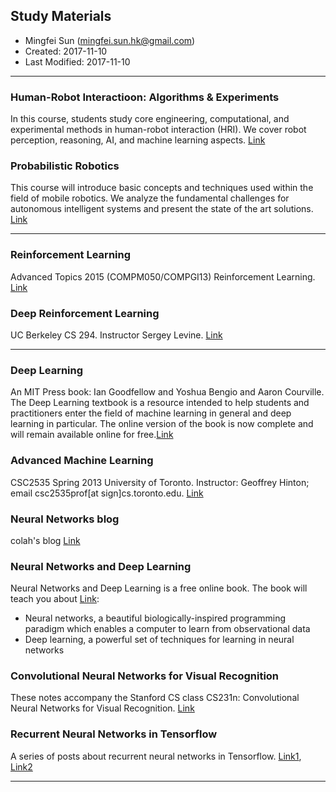 ## Study Materials

* Mingfei Sun (mingfei.sun.hk@gmail.com)
* Created: 2017-11-10
* Last Modified: 2017-11-10

---

### Human-Robot Interactioon: Algorithms & Experiments
In this course, students study core engineering, computational, and experimental methods in human-robot interaction (HRI). We cover robot perception, reasoning, AI, and machine learning aspects. [Link](http://hriclass.com/)

### Probabilistic Robotics
This course will introduce basic concepts and techniques used within the field of mobile robotics. We analyze the fundamental challenges for autonomous intelligent systems and present the state of the art solutions. [Link](http://ais.informatik.uni-freiburg.de/teaching/ss17/robotics/)

---

### Reinforcement Learning
Advanced Topics  2015 (COMPM050/COMPGI13) Reinforcement Learning. [Link](http://www0.cs.ucl.ac.uk/staff/d.silver/web/Teaching.html)

### Deep Reinforcement Learning
UC Berkeley CS 294. Instructor Sergey Levine. [Link](http://rll.berkeley.edu/deeprlcourse/)

---

### Deep Learning
An MIT Press book: Ian Goodfellow and Yoshua Bengio and Aaron Courville. The Deep Learning textbook is a resource intended to help students and practitioners enter the field of machine learning in general and deep learning in particular. The online version of the book is now complete and will remain available online for free.[Link](http://www.deeplearningbook.org/)

### Advanced Machine Learning
CSC2535 Spring 2013 University of Toronto. Instructor: Geoffrey Hinton; email csc2535prof[at sign]cs.toronto.edu. [Link](http://www.cs.toronto.edu/~hinton/csc2535/)

### Neural Networks blog
colah's blog [Link](http://colah.github.io/)

### Neural Networks and Deep Learning
Neural Networks and Deep Learning is a free online book. The book will teach you about [Link](http://neuralnetworksanddeeplearning.com/index.html):
* Neural networks, a beautiful biologically-inspired programming paradigm which enables a computer to learn from observational data
* Deep learning, a powerful set of techniques for learning in neural networks

### Convolutional Neural Networks for Visual Recognition
These notes accompany the Stanford CS class CS231n: Convolutional Neural Networks for Visual Recognition. [Link](http://cs231n.github.io/)

### Recurrent Neural Networks in Tensorflow
A series of posts about recurrent neural networks in Tensorflow. [Link1](https://r2rt.com/recurrent-neural-networks-in-tensorflow-i.html), [Link2](https://r2rt.com/recurrent-neural-networks-in-tensorflow-ii.html)

---
